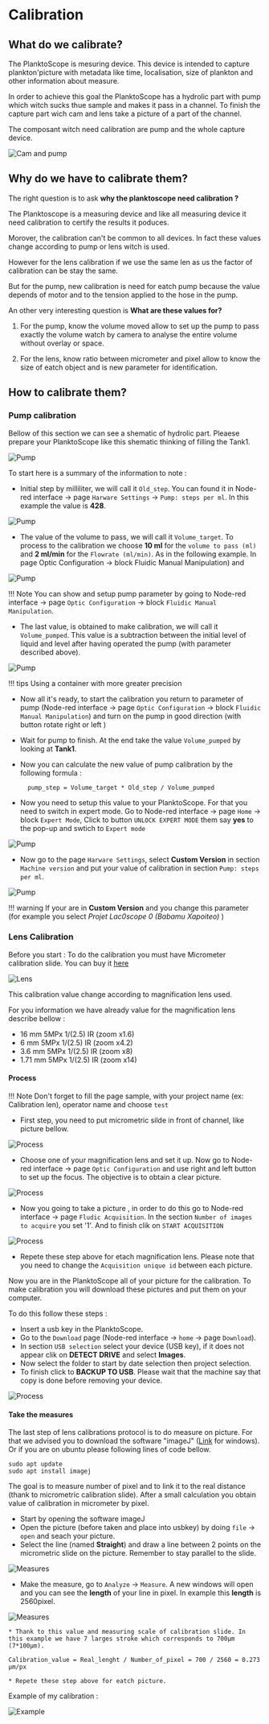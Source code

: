 # Calibration

## What do we calibrate?

The PlanktoScope is mesuring device. This device is intended to capture plankton'picture with metadata like time, localisation, size of plankton and other information about measure. 

In order to achieve this goal the PlanktoScope has a hydrolic part with pump which witch sucks thue sample and makes it pass in a channel. To finish the capture part wich cam and lens take a picture of a part of the channel.

The composant witch need calibration are pump and the whole capture device.

![Cam and pump](calibration/cam_and_pump.webp)

## Why do we have to calibrate them?

The right question is to ask **why the planktoscope need calibration ?**

The Planktoscope is a measuring device and like all measuring device it need calibration to certify the results it poduces. 

Morover, the calibration can't be common to all devices. In fact these values change according to pump or lens witch is used. 

However for the lens calibration if we use the same len as us the factor of calibration can be stay the same.

But for the pump, new calibration is need for eatch pump because the value depends of motor and to the tension applied to the hose in the pump.


An other very interesting question is **What are these values for?**

1. For the pump, know the volume moved allow to set up the pump to pass exactly the volume watch by camera to analyse the entire volume without overlay or space.
   
2. For the lens, know ratio between micrometer and pixel allow to know the size of eatch object and is new parameter for identification.



## How to calibrate them?

### Pump calibration

Bellow of this section we can see a shematic of hydrolic part. Pleaese prepare your PlanktoScope like this shematic thinking of filling the Tank1.

![Pump](calibration/view_step_per_ml.webp)

To start here is a summary of the information to note :

* Initial step by milliliter, we will call it  `Old_step`. You can found it in Node-red interface -> page `Harware Settings` -> `Pump: steps per ml`. In this example the value is **428**.

![Pump](calibration/hydrolic_shem.webp)

* The value of the volume to pass, we will call it `Volume_target`. To process to the calibration we choose **10 ml** for the `volume to pass (ml)` and **2 ml/min** for the `Flowrate (ml/min)`. As in the following example. In page Optic Configuration -> block Fluidic Manual Manipulation) and

![Pump](calibration/pump_parameter.webp)
  
!!! Note 
    You can show and setup pump parameter by going to Node-red interface -> page `Optic Configuration` -> block `Fluidic Manual Manipulation`.

* The last value, is obtained to make calibration, we will call it `Volume_pumped`. This value is a subtraction between the initial level of liquid and level after having operated the pump (with parameter described above).

![Pump](calibration/calibration_pump_exp.webp)

!!! tips
    Using a container with more greater precision


* Now all it's ready, to start the calibration you return to parameter of pump (Node-red interface -> page `Optic Configuration` -> block `Fluidic Manual Manipulation`) and turn on the pump in good direction (with button rotate right or left )

* Wait for pump to finish. At the end take the value `Volume_pumped` by looking at **Tank1**.


* Now you can calculate the new value of pump calibration by the following formula : 

        pump_step = Volume_target * Old_step / Volume_pumped

* Now you need to setup this value to your PlanktoScope. For that you need to switch in expert mode. Go to Node-red interface -> page `Home` -> block `Expert Mode`, Click to button `UNLOCK EXPERT MODE` them say **yes** to the pop-up and swtich to `Expert mode`

![Pump](calibration/expert_button.webp)

* Now go to the page `Harware Settings`, select **Custom Version** in section `Machine version` and put your value of calibration in section `Pump: steps per ml`. 

![Pump](calibration/custom_version.webp)

!!! warning
    If your are in **Custom Version** and you change this parameter (for example you select *Projet Lac0scope 0 (Babamu Xapoiteo)* )

### Lens Calibration 

Before you start : To do the calibration you must have Micrometer calibration slide. You can buy it [here](https://www.gtvision.co.uk/MultiScale-Micrometer-Glass-Slide-for-Microscope-Calibration-1mm/100-10mm/100-10mm/200-Divis)

![Lens](calibration/micro_slide.webp)

This calibration value change according to magnification lens used.

For you information we have already value for the magnification lens describe bellow : 

- 16 mm 5MPx 1/(2.5) IR (zoom x1.6)
- 6 mm 5MPx 1/(2.5) IR (zoom x4.2)
- 3.6 mm 5MPx 1/(2.5) IR (zoom x8)
- 1.71 mm 5MPx 1/(2.5) IR (zoom x14)


#### Process

!!! Note
    Don't forget to fill the page sample, with your project name (ex: Calibration len), operator name and choose `test`

* First step, you need to put micrometric silde in front of channel, like picture bellow.

![Process](calibration/position_of_slide.webp)

* Choose one of your magnification lens and set it up. Now go to Node-red interface -> page `Optic Configuration` and use right and left button to set up the focus. The objective is to obtain a clear picture.

![Process](calibration/focus_button.webp)

* Now you going to take a picture , in order to do this go to Node-red interface -> page `Fludic Acquisition`. In the section `Number of images to acquire` you set '1'. And to finish clik on `START ACQUISITION`

![Process](calibration/acquisition.webp)

* Repete these step above for etach magnification lens. Please note that you need to change the `Acquisition unique id` between each picture.

Now you are in the PlanktoScope all of your picture for the calibration. To make calibration you will download these pictures and put them on your computer.

To do this follow these steps :
* Insert a usb key in the PlanktoScope.
* Go to the `Download` page (Node-red interface -> `home` -> page `Download`).
* In section `USB selection` select your device (USB key), if it does not appear clik on **DETECT DRIVE** and select **Images**.
* Now select the folder to start by date selection then project selection.
* To finish click to **BACKUP TO USB**. Please wait that the machine say that copy is done before removing your device.

![Process](calibration/download_cal.webp)

#### Take the measures

The last step of lens calibrations protocol is to do measure on picture. For that we advised you to download the software "imageJ" ([Link](https://imagej.nih.gov/ij/download.html) for windows). Or if you are on ubuntu please following lines of code bellow.

```
sudo apt update
sudo apt install imagej
```

The goal is to measure number of pixel and to link it to the real distance (thank to micrometric calibration slide). After a small calculation you obtain value of calibration in micrometer by pixel.

* Start by opening the software imageJ
* Open the picture (before taken and place into usbkey) by doing `file` -> `open` and seach your picture.
* Select the line (named **Straight**) and draw a line between 2 points on the micrometric slide on the picture.  Remember to stay parallel to the slide.

![Measures](calibration/draw_line.webp)

* Make the measure, go to `Analyze` -> `Measure`. A new windows will open and you can see the **length** of your line in pixel. In example this **length** is 2560pixel.

![Measures](calibration/imagej_value.webp)

	* Thank to this value and measuring scale of calibration slide. In this example we have 7 larges stroke which corresponds to 700µm (7*100µm).

```
Calibration_value = Real_lenght / Number_of_pixel = 700 / 2560 = 0.273 µm/px
```

	* Repete these step above for eatch picture.

Example of my calibration : 
        
![Example](calibration/sample_my_calibration.webp)

